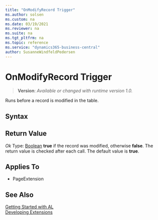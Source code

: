 ```yaml
---
title: "OnModifyRecord Trigger"
ms.author: solsen
ms.custom: na
ms.date: 03/19/2021
ms.reviewer: na
ms.suite: na
ms.tgt_pltfrm: na
ms.topic: reference
ms.service: "dynamics365-business-central"
author: SusanneWindfeldPedersen
---
```

[//]: # (START>DO_NOT_EDIT)
[//]: # (IMPORTANT:Do not edit any of the content between here and the END>DO_NOT_EDIT.)
[//]: # (Any modifications should be made in the .xml files in the ModernDev repo.)
# OnModifyRecord Trigger
> **Version**: _Available or changed with runtime version 1.0._

Runs before a record is modified in the table.

## Syntax


## Return Value

*Ok*
    Type: [Boolean](../methods-auto/boolean/boolean-data-type.md)
**true** if the record was modified, otherwise **false**. The return value is checked after each call. The default value is **true**.

## Applies To
- PageExtension


[//]: # (IMPORTANT: END>DO_NOT_EDIT)
## See Also  
[Getting Started with AL](../devenv-get-started.md)  
[Developing Extensions](../devenv-dev-overview.md)  